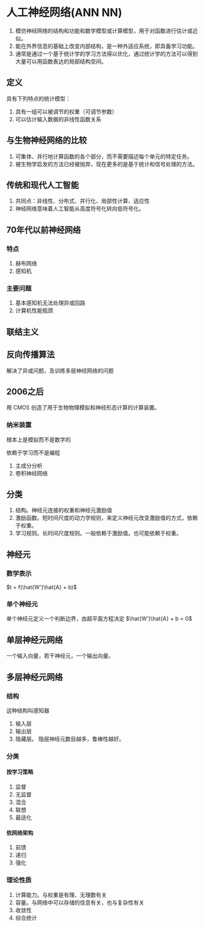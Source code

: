 # 人工神经网络(ANN NN)
1. 模仿神经网络的结构和功能和数学模型或计算模型，用于对函数进行估计或近似。
2. 能在外界信息的基础上改变内部结构，是一种外适应系统，即具备学习功能。
3. 通常是通过一个基于统计学的学习方法得以优化，通过统计学的方法可以得到大量可以用函数表达的局部结构空间。

## 定义
具有下列特点的统计模型：
1. 具有一组可以被调节的权重（可调节参数）
2. 可以估计输入数据的非线性函数关系

## 与生物神经网络的比较
1. 可集体、并行地计算函数的各个部分，而不需要描述每个单元的特定任务。
2. 被生物学启发的方法已经被抛弃，现在更多的是基于统计和信号处理的方法。

## 传统和现代人工智能
1. 共同点：非线性、分布式、并行化、局部性计算、适应性
2. 神经网络意味着人工智能从高度符号化转向低符号化。
   
## 70年代以前神经网络
### 特点
1. 赫布网络
2. 感知机

### 主要问题
1. 基本感知机无法处理异或回路
2. 计算机性能瓶颈

## 联结主义
## 反向传播算法
解决了异或问题，及训练多层神经网络的问题

## 2006之后
用 CMOS 创造了用于生物物理模拟和神经形态计算的计算装置。

### 纳米装置
根本上是模拟而不是数字的

依赖于学习而不是编程

1. 主成分分析
2. 卷积神经网络

## 分类
1. 结构。神经元连接的权重和神经元激励值
2. 激励函数。短时间尺度的动力学规则，来定义神经元改变激励值的方式，依赖于权重。
3. 学习规则。长时间尺度规则。一般依赖于激励值。也可能依赖于权重。

## 神经元
### 数学表示
$t = f(\hat{W'}\hat{A} + b)$

### 单个神经元
单个神经元定义一个判断边界，由超平面方程决定
$\hat{W'}\hat{A} + b = 0$

## 单层神经元网络
一个输入向量，若干神经元，一个输出向量。

## 多层神经元网络
### 结构
这种结构叫感知器

1. 输入层
2. 输出层
3. 隐藏层。 隐层神经元数目越多，鲁棒性越好。 

### 分类
#### 按学习策略
1. 监督
2. 无监督
3. 混合
4. 联想
5. 最适化

#### 依网络架构
1. 前馈
2. 递归
3. 强化

### 理论性质
1. 计算能力。与权重是有理、无理数有关
2. 容量。与网络中可以存储的信息有关，也与复杂性有关
3. 收敛性
4. 综合统计